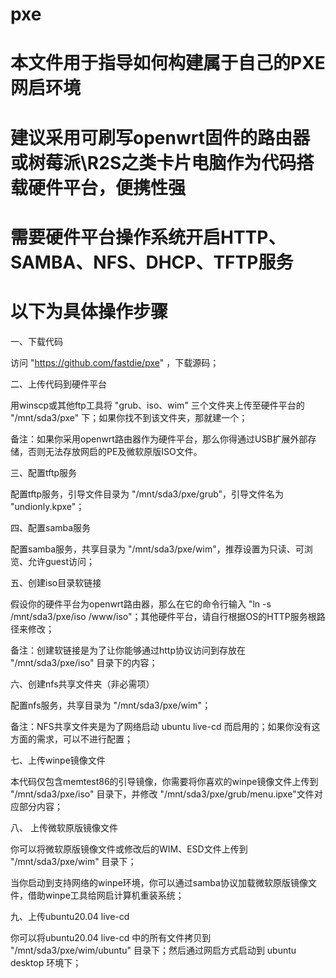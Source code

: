 # pxe

# 本文件用于指导如何构建属于自己的PXE网启环境

# 建议采用可刷写openwrt固件的路由器或树莓派\R2S之类卡片电脑作为代码搭载硬件平台，便携性强

# 需要硬件平台操作系统开启HTTP、SAMBA、NFS、DHCP、TFTP服务

# 以下为具体操作步骤

一、下载代码

访问 "https://github.com/fastdie/pxe" ，下载源码；

二、上传代码到硬件平台

用winscp或其他ftp工具将 "grub、iso、wim" 三个文件夹上传至硬件平台的 "/mnt/sda3/pxe" 下；如果你找不到该文件夹，那就建一个；

备注：如果你采用openwrt路由器作为硬件平台，那么你得通过USB扩展外部存储，否则无法存放网启的PE及微软原版ISO文件。

三、配置tftp服务

配置tftp服务，引导文件目录为 "/mnt/sda3/pxe/grub"，引导文件名为 "undionly.kpxe"；

四、配置samba服务

配置samba服务，共享目录为 "/mnt/sda3/pxe/wim"，推荐设置为只读、可浏览、允许guest访问；

五、创建iso目录软链接

假设你的硬件平台为openwrt路由器，那么在它的命令行输入 "ln -s /mnt/sda3/pxe/iso /www/iso"；其他硬件平台，请自行根据OS的HTTP服务根路径来修改；

备注：创建软链接是为了让你能够通过http协议访问到存放在 "/mnt/sda3/pxe/iso" 目录下的内容；

六、创建nfs共享文件夹（非必需项）

配置nfs服务，共享目录为  "/mnt/sda3/pxe/wim"；

备注：NFS共享文件夹是为了网络启动 ubuntu live-cd 而启用的；如果你没有这方面的需求，可以不进行配置；

七、上传winpe镜像文件

本代码仅包含memtest86的引导镜像，你需要将你喜欢的winpe镜像文件上传到 "/mnt/sda3/pxe/iso" 目录下，并修改 "/mnt/sda3/pxe/grub/menu.ipxe"文件对应部分内容；

八、 上传微软原版镜像文件

你可以将微软原版镜像文件或修改后的WIM、ESD文件上传到 "/mnt/sda3/pxe/wim" 目录下；

当你启动到支持网络的winpe环境，你可以通过samba协议加载微软原版镜像文件，借助winpe工具给网启计算机重装系统；

九、上传ubuntu20.04 live-cd

你可以将ubuntu20.04 live-cd 中的所有文件拷贝到 "/mnt/sda3/pxe/wim/ubuntu" 目录下；然后通过网启方式启动到 ubuntu desktop 环境下；
